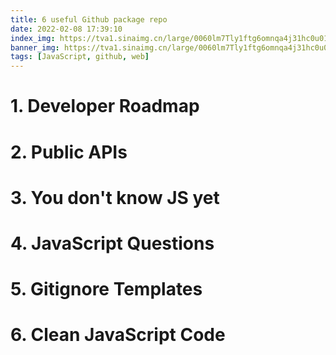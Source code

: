 ```yaml
---
title: 6 useful Github package repo
date: 2022-02-08 17:39:10
index_img: https://tva1.sinaimg.cn/large/0060lm7Tly1ftg6omnqa4j31hc0u010z.jpg
banner_img: https://tva1.sinaimg.cn/large/0060lm7Tly1ftg6omnqa4j31hc0u010z.jpg
tags: [JavaScript, github, web]
---
```


# 1. Developer Roadmap

# 2. Public APIs

# 3. You don't know JS yet

# 4. JavaScript Questions

# 5. Gitignore Templates

# 6. Clean JavaScript Code
